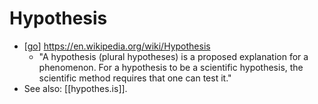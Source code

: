 # Hypothesis

- [[go]] https://en.wikipedia.org/wiki/Hypothesis
  - "A hypothesis (plural hypotheses) is a proposed explanation for a phenomenon. For a hypothesis to be a scientific hypothesis, the scientific method requires that one can test it."
- See also: [[hypothes.is]].


[//begin]: # "Autogenerated link references for markdown compatibility"
[go]: go "Go"
[hypothesis]: hypothesis "Hypothesis"
[//end]: # "Autogenerated link references"